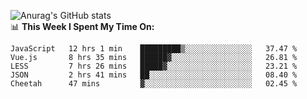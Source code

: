 
![Anurag's GitHub stats](https://github-readme-stats.vercel.app/api?username=supergczh&show_icons=true&theme=radical)
<br />
📊 **This Week I Spent My Time On:**

<!--START_SECTION:waka-->
```text
JavaScript   12 hrs 1 min    █████████▒░░░░░░░░░░░░░░░   37.47 % 
Vue.js       8 hrs 35 mins   ██████▓░░░░░░░░░░░░░░░░░░   26.81 % 
LESS         7 hrs 26 mins   █████▓░░░░░░░░░░░░░░░░░░░   23.21 % 
JSON         2 hrs 41 mins   ██░░░░░░░░░░░░░░░░░░░░░░░   08.40 % 
Cheetah      47 mins         ▓░░░░░░░░░░░░░░░░░░░░░░░░   02.45 % 
```
<!--END_SECTION:waka-->
